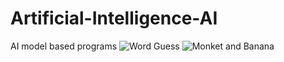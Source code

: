 # Artificial-Intelligence-AI

AI model based programs
![Word Guess](https://github.com/Meenu00615/Artificial-Intelligence/assets/149779716/1d98a705-c4d1-4b52-b6fe-9f33aa3bc80e)
![Monket and Banana](https://github.com/Meenu00615/Artificial-Intelligence/assets/149779716/1f96d19f-043b-440b-a8f9-a591b8e255c2)
